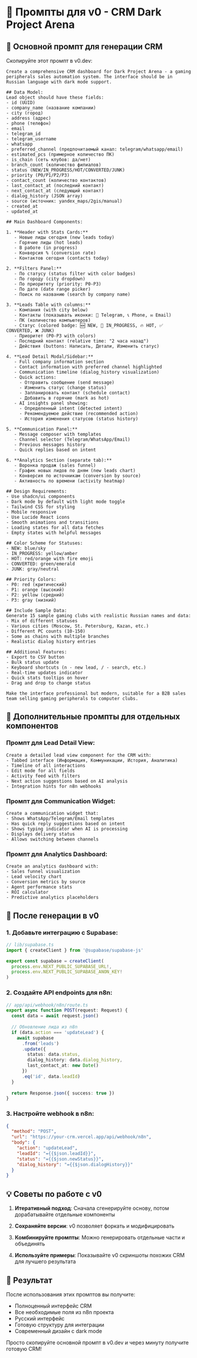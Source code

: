 # 🎯 Промпты для v0 - CRM Dark Project Arena

## 📝 Основной промпт для генерации CRM

Скопируйте этот промпт в v0.dev:

```
Create a comprehensive CRM dashboard for Dark Project Arena - a gaming peripherals sales automation system. The interface should be in Russian language with dark mode support.

## Data Model:
Lead object should have these fields:
- id (UUID)
- company_name (название компании) 
- city (город)
- address (адрес)
- phone (телефон)
- email
- telegram_id
- telegram_username
- whatsapp
- preferred_channel (предпочитаемый канал: telegram/whatsapp/email)
- estimated_pcs (примерное количество ПК)
- is_chain (сеть клубов: да/нет)
- branch_count (количество филиалов)
- status (NEW/IN_PROGRESS/HOT/CONVERTED/JUNK)
- priority (P0/P1/P2/P3)
- contact_count (количество контактов)
- last_contact_at (последний контакт)
- next_contact_at (следующий контакт)
- dialog_history (JSON array)
- source (источник: yandex_maps/2gis/manual)
- created_at
- updated_at

## Main Dashboard Components:

1. **Header with Stats Cards:**
   - Новые лиды сегодня (new leads today)
   - Горячие лиды (hot leads) 
   - В работе (in progress)
   - Конверсия % (conversion rate)
   - Контактов сегодня (contacts today)

2. **Filters Panel:**
   - По статусу (status filter with color badges)
   - По городу (city dropdown)
   - По приоритету (priority: P0-P3)
   - По дате (date range picker)
   - Поиск по названию (search by company name)

3. **Leads Table with columns:**
   - Компания (with city below)
   - Контакты (показывать иконки: 📱 Telegram, 📞 Phone, ✉️ Email)
   - ПК (количество компьютеров)
   - Статус (colored badge: 🆕 NEW, 🔄 IN_PROGRESS, 🔥 HOT, ✅ CONVERTED, ❌ JUNK)
   - Приоритет (P0-P3 with colors)
   - Последний контакт (relative time: "2 часа назад")
   - Действия (buttons: Написать, Детали, Изменить статус)

4. **Lead Detail Modal/Sidebar:**
   - Full company information section
   - Contact information with preferred channel highlighted
   - Communication timeline (dialog_history visualization)
   - Quick actions: 
     - Отправить сообщение (send message)
     - Изменить статус (change status)
     - Запланировать контакт (schedule contact)
     - Добавить в горячие (mark as hot)
   - AI insights panel showing:
     - Определенный intent (detected intent)
     - Рекомендуемое действие (recommended action)
     - История изменения статусов (status history)

5. **Communication Panel:**
   - Message composer with templates
   - Channel selector (Telegram/WhatsApp/Email)
   - Previous messages history
   - Quick replies based on intent

6. **Analytics Section (separate tab):**
   - Воронка продаж (sales funnel)
   - График новых лидов по дням (new leads chart)
   - Конверсия по источникам (conversion by source)
   - Активность по времени (activity heatmap)

## Design Requirements:
- Use shadcn/ui components
- Dark mode by default with light mode toggle
- Tailwind CSS for styling
- Mobile responsive
- Use Lucide React icons
- Smooth animations and transitions
- Loading states for all data fetches
- Empty states with helpful messages

## Color Scheme for Statuses:
- NEW: blue/sky
- IN_PROGRESS: yellow/amber  
- HOT: red/orange with fire emoji
- CONVERTED: green/emerald
- JUNK: gray/neutral

## Priority Colors:
- P0: red (критический)
- P1: orange (высокий)
- P2: yellow (средний)
- P3: gray (низкий)

## Include Sample Data:
Generate 15 sample gaming clubs with realistic Russian names and data:
- Mix of different statuses
- Various cities (Moscow, St. Petersburg, Kazan, etc.)
- Different PC counts (10-150)
- Some as chains with multiple branches
- Realistic dialog history entries

## Additional Features:
- Export to CSV button
- Bulk status update
- Keyboard shortcuts (n - new lead, / - search, etc.)
- Real-time updates indicator
- Quick stats tooltips on hover
- Drag and drop to change status

Make the interface professional but modern, suitable for a B2B sales team selling gaming peripherals to computer clubs.
```

## 🎨 Дополнительные промпты для отдельных компонентов

### Промпт для Lead Detail View:
```
Create a detailed lead view component for the CRM with:
- Tabbed interface (Информация, Коммуникации, История, Аналитика)
- Timeline of all interactions
- Edit mode for all fields
- Activity feed with filters
- Next action suggestions based on AI analysis
- Integration hints for n8n webhooks
```

### Промпт для Communication Widget:
```
Create a communication widget that:
- Shows WhatsApp/Telegram/Email templates
- Has quick reply suggestions based on intent
- Shows typing indicator when AI is processing
- Displays delivery status
- Allows switching between channels
```

### Промпт для Analytics Dashboard:
```
Create an analytics dashboard with:
- Sales funnel visualization
- Lead velocity chart
- Conversion metrics by source
- Agent performance stats
- ROI calculator
- Predictive analytics placeholders
```

## 🔧 После генерации в v0

### 1. Добавьте интеграцию с Supabase:

```typescript
// lib/supabase.ts
import { createClient } from '@supabase/supabase-js'

export const supabase = createClient(
  process.env.NEXT_PUBLIC_SUPABASE_URL!,
  process.env.NEXT_PUBLIC_SUPABASE_ANON_KEY!
)
```

### 2. Создайте API endpoints для n8n:

```typescript
// app/api/webhook/n8n/route.ts
export async function POST(request: Request) {
  const data = await request.json()
  
  // Обновление лида из n8n
  if (data.action === 'updateLead') {
    await supabase
      .from('leads')
      .update({
        status: data.status,
        dialog_history: data.dialog_history,
        last_contact_at: new Date()
      })
      .eq('id', data.leadId)
  }
  
  return Response.json({ success: true })
}
```

### 3. Настройте webhook в n8n:

```json
{
  "method": "POST",
  "url": "https://your-crm.vercel.app/api/webhook/n8n",
  "body": {
    "action": "updateLead",
    "leadId": "={{$json.leadId}}",
    "status": "={{$json.newStatus}}",
    "dialog_history": "={{$json.dialogHistory}}"
  }
}
```

## 💡 Советы по работе с v0

1. **Итеративный подход**: Сначала сгенерируйте основу, потом дорабатывайте отдельные компоненты

2. **Сохраняйте версии**: v0 позволяет форкать и модифицировать

3. **Комбинируйте промпты**: Можно генерировать отдельные части и объединять

4. **Используйте примеры**: Показывайте v0 скриншоты похожих CRM для лучшего результата

## 🚀 Результат

После использования этих промптов вы получите:
- Полноценный интерфейс CRM
- Все необходимые поля из n8n проекта
- Русский интерфейс
- Готовую структуру для интеграции
- Современный дизайн с dark mode

Просто скопируйте основной промпт в v0.dev и через минуту получите готовую CRM!